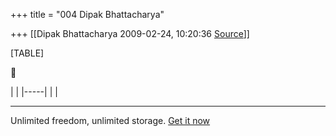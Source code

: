 +++
title = "004 Dipak Bhattacharya"

+++
[[Dipak Bhattacharya	2009-02-24, 10:20:36 [Source](https://groups.google.com/g/bvparishat/c/LLZ5Q-a05uc)]]



[TABLE]



|     | |-----| |     |

  

------------------------------------------------------------------------

Unlimited freedom, unlimited storage. [Get it now](http://in.rd.yahoo.com/tagline_mail_2/*http://help.yahoo.com/l/in/yahoo/mail/yahoomail/tools/tools-08.html/)

